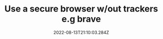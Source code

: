 ---
title: Use a secure browser w/out trackers e.g brave
date: "2022-08-13T21:10:03.284Z"
description: "There are many services that offer a more secure browsing experience. By using one of these, you can limit the number of third-party trackers and apps that monitor your browsing. Some, like Brave, also provide extensions for even more secure Tor-based browsing. Try downloading a privacy-first web browser, and set it up to use a privacy-first search engine like DuckDuckGo. This search engine can be easily configured with personal location and search history settings."
position: 6
section: "Living online"
---